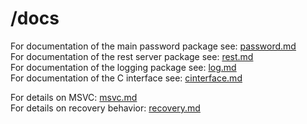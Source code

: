 # /docs

For documentation of the main password package see: [password.md](./password.md)   
For documentation of the rest server package see: [rest.md](./rest.md)   
For documentation of the logging package see: [log.md](./log.md)   
For documentation of the C interface see: [cinterface.md](./cinterface.md)   

For details on MSVC: [msvc.md](./msvc.md)   
For details on recovery behavior: [recovery.md](./recovery.md)   
